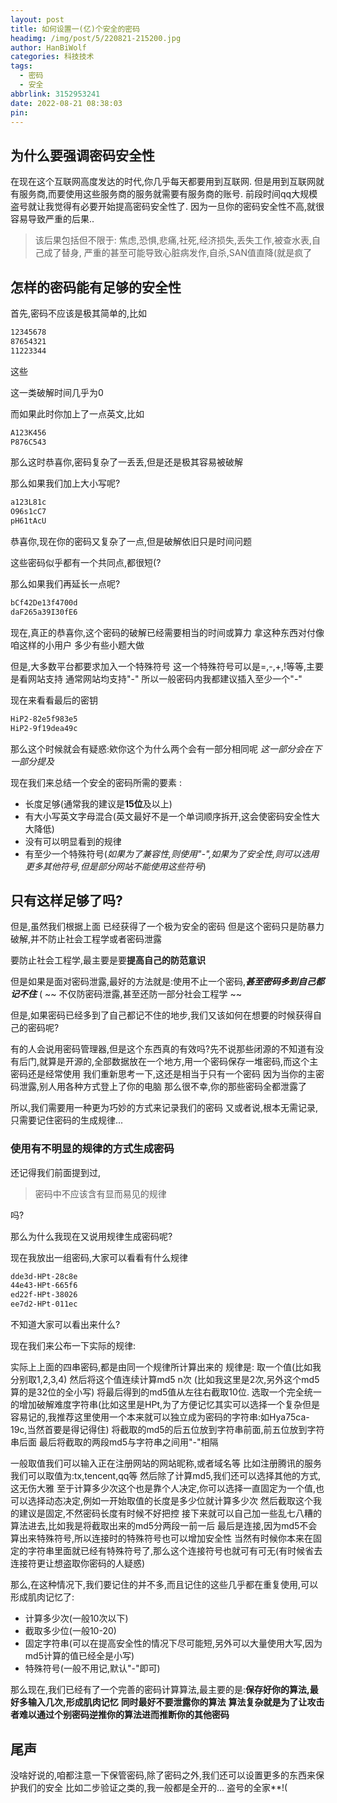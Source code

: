 ```yaml
---
layout: post
title: 如何设置一(亿)个安全的密码
headimg: /img/post/5/220821-215200.jpg
author: HanBiWolf
categories: 科技技术
tags:
  - 密码
  - 安全
abbrlink: 3152953241
date: 2022-08-21 08:38:03
pin:
---
```

## 为什么要强调密码安全性
在现在这个互联网高度发达的时代,你几乎每天都要用到互联网.
但是用到互联网就有服务商,而要使用这些服务商的服务就需要有服务商的账号.
前段时间qq大规模盗号就让我觉得有必要开始提高密码安全性了.
因为一旦你的密码安全性不高,就很容易导致严重的后果..

>该后果包括但不限于:
>焦虑,恐惧,悲痛,社死,经济损失,丢失工作,被查水表,自己成了替身,
>严重的甚至可能导致心脏病发作,自杀,SAN值直降(就是疯了

## 怎样的密码能有足够的安全性
首先,密码不应该是极其简单的,比如
```txt
12345678
87654321
11223344
```
这些

这一类破解时间几乎为0

而如果此时你加上了一点英文,比如
```txt
A123K456
P876C543
```
那么这时恭喜你,密码复杂了一丢丢,但是还是极其容易被破解

那么如果我们加上大小写呢?
```txt
a123L81c
O96s1cC7
pH61tAcU
```

恭喜你,现在你的密码又复杂了一点,但是破解依旧只是时间问题

这些密码似乎都有一个共同点,都很短(?

那么如果我们再延长一点呢?
```txt
bCf42De13f4700d
daF265a39I30fE6
```

现在,真正的恭喜你,这个密码的破解已经需要相当的时间或算力
拿这种东西对付像咱这样的小用户
多少有些小题大做

但是,大多数平台都要求加入一个特殊符号
这一个特殊符号可以是=,-,+,!等等,主要是看网站支持
通常网站均支持"-"
所以一般密码内我都建议插入至少一个"-"

现在来看看最后的密钥
```txt
HiP2-82e5f983e5
HiP2-9f19dea49c
```

那么这个时候就会有疑惑:欸你这个为什么两个会有一部分相同呢
*这一部分会在下一部分提及*

现在我们来总结一个安全的密码所需的要素
:

- 长度足够(通常我的建议是**15位**及以上)
- 有大小写英文字母混合(英文最好不是一个单词顺序拆开,这会使密码安全性大大降低)
- 没有可以明显看到的规律
- 有至少一个特殊符号(*如果为了兼容性,则使用"-",如果为了安全性,则可以选用更多其他符号,但是部分网站不能使用这些符号*)

## 只有这样足够了吗?
但是,虽然我们根据上面
已经获得了一个极为安全的密码
但是这个密码只是防暴力破解,并不防止社会工程学或者密码泄露

要防止社会工程学,最主要是要**提高自己的防范意识**

但是如果是面对密码泄露,最好的方法就是:使用不止一个密码,***甚至密码多到自己都记不住***
( ~~ 不仅防密码泄露,甚至还防一部分社会工程学 ~~

但是,如果密码已经多到了自己都记不住的地步,我们又该如何在想要的时候获得自己的密码呢?

有的人会说用密码管理器,但是这个东西真的有效吗?先不说那些闭源的不知道有没有后门,就算是开源的,全部数据放在一个地方,用一个密码保存一堆密码,而这个主密码还是经常使用
我们重新思考一下,这还是相当于只有一个密码
因为当你的主密码泄露,别人用各种方式登上了你的电脑
那么很不幸,你的那些密码全都泄露了

所以,我们需要用一种更为巧妙的方式来记录我们的密码
又或者说,根本无需记录,只需要记住密码的生成规律...

### 使用有不明显的规律的方式生成密码
还记得我们前面提到过,

> 密码中不应该含有显而易见的规律

吗?

那么为什么我现在又说用规律生成密码呢?

现在我放出一组密码,大家可以看看有什么规律
```txt
dde3d-HPt-28c8e
44e43-HPt-665f6
ed22f-HPt-38026
ee7d2-HPt-011ec
```

不知道大家可以看出来什么?

现在我们来公布一下实际的规律:

实际上上面的四串密码,都是由同一个规律所计算出来的
规律是:
取一个值(比如我分别取1,2,3,4)
然后将这个值连续计算md5 n次 (比如我这里是2次,另外这个md5算的是32位的全小写)
将最后得到的md5值从左往右截取10位.
选取一个完全统一的增加破解难度字符串(比如这里是HPt,为了方便记忆其实可以选择一个复杂但是容易记的,我推荐这里使用一个本来就可以独立成为密码的字符串:如Hya75ca-19c,当然首要是得记得住)
将截取的md5的后五位放到字符串前面,前五位放到字符串后面
最后将截取的两段md5与字符串之间用"-"相隔

一般取值我们可以输入正在注册网站的网站昵称,或者域名等
比如注册腾讯的服务我们可以取值为:tx,tencent,qq等
然后除了计算md5,我们还可以选择其他的方式,这无伤大雅
至于计算多少次这个也是靠个人决定,你可以选择一直固定为一个值,也可以选择动态决定,例如一开始取值的长度是多少位就计算多少次
然后截取这个我的建议是固定,不然密码长度有时候不好把控
接下来就可以自己加一些乱七八糟的算法进去,比如我是将截取出来的md5分两段一前一后
最后是连接,因为md5不会算出来特殊符号,所以连接时的特殊符号也可以增加安全性
当然有时候你本来在固定的字符串里面就已经有特殊符号了,那么这个连接符号也就可有可无(有时候省去连接符更让想盗取你密码的人疑惑)

那么,在这种情况下,我们要记住的并不多,而且记住的这些几乎都在重复使用,可以形成肌肉记忆了:
 - 计算多少次(一般10次以下)
 - 截取多少位(一般10-20)
 - 固定字符串(可以在提高安全性的情况下尽可能短,另外可以大量使用大写,因为md5计算的值已经全是小写)
 - 特殊符号(一般不用记,默认"-"即可)

那么现在,我们已经有了一个完善的密码计算算法,最主要的是:**保存好你的算法,最好多输入几次,形成肌肉记忆**
**同时最好不要泄露你的算法**
**算法复杂就是为了让攻击者难以通过个别密码逆推你的算法进而推断你的其他密码**

## 尾声
没啥好说的,咱都注意一下保管密码,除了密码之外,我们还可以设置更多的东西来保护我们的安全
比如二步验证之类的,我一般都是全开的...
盗号的全家**!(

